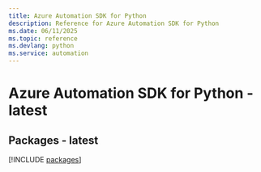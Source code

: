 ```yaml
---
title: Azure Automation SDK for Python
description: Reference for Azure Automation SDK for Python
ms.date: 06/11/2025
ms.topic: reference
ms.devlang: python
ms.service: automation
---
```

# Azure Automation SDK for Python - latest
## Packages - latest
[!INCLUDE [packages](automation-index.md)]